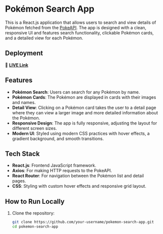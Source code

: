 # Pokémon Search App

This is a React.js application that allows users to search and view details of Pokémon fetched from the [PokeAPI](https://pokeapi.co/). The app is designed with a clean, responsive UI and features search functionality, clickable Pokémon cards, and a detailed view for each Pokémon.

## Deployment

🔗 **[LIVE Link](https://your-deployment-link.com)**

## Features

- **Pokémon Search**: Users can search for any Pokémon by name.
- **Pokémon Cards**: The Pokémon are displayed in cards with their images and names.
- **Detail View**: Clicking on a Pokémon card takes the user to a detail page where they can view a larger image and more detailed information about the Pokémon.
- **Responsive Design**: The app is fully responsive, adjusting the layout for different screen sizes.
- **Modern UI**: Styled using modern CSS practices with hover effects, a gradient background, and smooth transitions.

## Tech Stack

- **React.js**: Frontend JavaScript framework.
- **Axios**: For making HTTP requests to the PokeAPI.
- **React Router**: For navigation between the Pokémon list and detail pages.
- **CSS**: Styling with custom hover effects and responsive grid layout.

## How to Run Locally

1. Clone the repository:
   ```bash
   git clone https://github.com/your-username/pokemon-search-app.git
   cd pokemon-search-app
